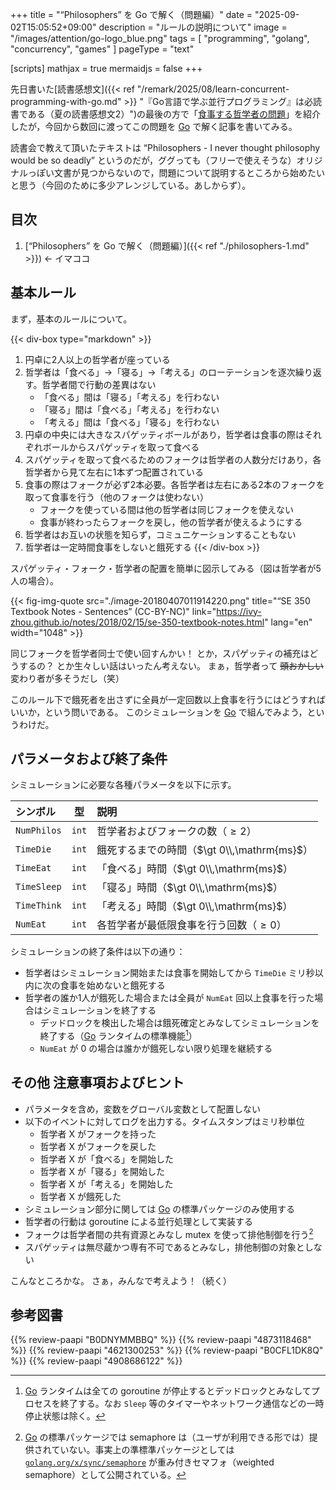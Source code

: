 +++
title = "“Philosophers” を Go で解く（問題編）"
date =  "2025-09-02T15:05:52+09:00"
description = "ルールの説明について"
image = "/images/attention/go-logo_blue.png"
tags = [ "programming", "golang", "concurrency", "games" ]
pageType = "text"

[scripts]
  mathjax = true
  mermaidjs = false
+++

先日書いた[読書感想文]({{< ref "/remark/2025/08/learn-concurrent-programming-with-go.md" >}} "『Go言語で学ぶ並行プログラミング』は必読書である（夏の読書感想文2）")の最後の方で「[食事する哲学者の問題](https://ja.wikipedia.org/wiki/%E9%A3%9F%E4%BA%8B%E3%81%99%E3%82%8B%E5%93%B2%E5%AD%A6%E8%80%85%E3%81%AE%E5%95%8F%E9%A1%8C "食事する哲学者の問題 - Wikipedia")」を紹介したが，今回から数回に渡ってこの問題を [Go] で解く記事を書いてみる。

読書会で教えて頂いたテキストは “Philosophers - I never thought philosophy would be so deadly” というのだが，ググっても（フリーで使えそうな）オリジナルっぽい文書が見つからないので，問題について説明するところから始めたいと思う（今回のために多少アレンジしている。あしからず）。

## 目次

1. [“Philosophers” を Go で解く（問題編）]({{< ref "./philosophers-1.md" >}}) ← イマココ

## 基本ルール

まず，基本のルールについて。

{{< div-box type="markdown" >}}
1. 円卓に2人以上の哲学者が座っている
2. 哲学者は「食べる」→「寝る」→「考える」のローテーションを逐次繰り返す。哲学者間で行動の差異はない
   - 「食べる」間は「寝る」「考える」を行わない
   - 「寝る」間は「食べる」「考える」を行わない
   - 「考える」間は「食べる」「寝る」を行わない
3. 円卓の中央には大きなスパゲッティボールがあり，哲学者は食事の際はそれぞれボールからスパゲッティを取って食べる
4. スパゲッティを取って食べるためのフォークは哲学者の人数分だけあり，各哲学者から見て左右に1本ずつ配置されている
5. 食事の際はフォークが必ず2本必要。各哲学者は左右にある2本のフォークを取って食事を行う（他のフォークは使わない）
   - フォークを使っている間は他の哲学者は同じフォークを使えない
   - 食事が終わったらフォークを戻し，他の哲学者が使えるようにする
6. 哲学者はお互いの状態を知らず，コミュニケーションすることもない
7. 哲学者は一定時間食事をしないと餓死する
{{< /div-box >}}

スパゲッティ・フォーク・哲学者の配置を簡単に図示してみる（図は哲学者が5人の場合）。

{{< fig-img-quote src="./image-20180407011914220.png" title="“SE 350 Textbook Notes - Sentences” (CC-BY-NC)" link="https://ivy-zhou.github.io/notes/2018/02/15/se-350-textbook-notes.html" lang="en" width="1048" >}}

同じフォークを哲学者同士で使い回すんかい！ とか，スパゲッティの補充はどうするの？ とか生々しい話はいったん考えない。
まぁ，哲学者って ~~頭おかしい~~ 変わり者が多そうだし（笑）

このルール下で餓死者を出さずに全員が一定回数以上食事を行うにはどうすればいいか，という問いである。
このシミュレーションを [Go] で組んでみよう，というわけだ。

## パラメータおよび終了条件

シミュレーションに必要な各種パラメータを以下に示す。

| シンボル | 型 | 説明 |
| :--- | :---: | :--- |
| `NumPhilos` | `int` | 哲学者およびフォークの数（$\ge 2$） |
| `TimeDie` | `int` | 餓死するまでの時間（$\gt 0\\,\mathrm{ms}$） |
| `TimeEat` | `int` | 「食べる」時間（$\gt 0\\,\mathrm{ms}$） |
| `TimeSleep` | `int` | 「寝る」時間（$\gt 0\\,\mathrm{ms}$） |
| `TimeThink` | `int` | 「考える」時間（$\gt 0\\,\mathrm{ms}$） |
| `NumEat` | `int` | 各哲学者が最低限食事を行う回数（$\ge 0$） |

シミュレーションの終了条件は以下の通り：

- 哲学者はシミュレーション開始または食事を開始してから `TimeDie` ミリ秒以内に次の食事を始めないと餓死する
- 哲学者の誰か1人が餓死した場合または全員が `NumEat` 回以上食事を行った場合はシミュレーションを終了する
  - デッドロックを検出した場合は餓死確定とみなしてシミュレーションを終了する（[Go] ランタイムの標準機能[^dl1]）
  - `NumEat` が 0 の場合は誰かが餓死しない限り処理を継続する

[^dl1]: [Go] ランタイムは全ての goroutine が停止するとデッドロックとみなしてプロセスを終了する。なお `Sleep` 等のタイマーやネットワーク通信などの一時停止状態は除く。

## その他 注意事項およびヒント

- パラメータを含め，変数をグローバル変数として配置しない
- 以下のイベントに対してログを出力する。タイムスタンプはミリ秒単位
  - 哲学者 X がフォークを持った
  - 哲学者 X がフォークを戻した
  - 哲学者 X が「食べる」を開始した
  - 哲学者 X が「寝る」を開始した
  - 哲学者 X が「考える」を開始した
  - 哲学者 X が餓死した
- シミュレーション部分に関しては [Go] の標準パッケージのみ使用する
- 哲学者の行動は goroutine による並行処理として実装する
- フォークは哲学者間の共有資源とみなし mutex を使って排他制御を行う[^sem1]
- スパゲッティは無尽蔵かつ専有不可であるとみなし，排他制御の対象としない

[^sem1]: [Go] の標準パッケージでは semaphore は（ユーザが利用できる形では）提供されていない。事実上の準標準パッケージとしては [`golang.org/x/sync/semaphore`] が重み付きセマフォ（weighted semaphore）として公開されている。

こんなところかな。
さぁ，みんなで考えよう！（続く）

[Go]: https://go.dev/
[`golang.org/x/sync/semaphore`]: https://pkg.go.dev/golang.org/x/sync/semaphore "semaphore package - golang.org/x/sync/semaphore - Go Packages"

## 参考図書

{{% review-paapi "B0DNYMMBBQ" %}} <!-- Go言語で学ぶ並行プログラミング -->
{{% review-paapi "4873118468" %}} <!-- Go言語による並行処理 -->
{{% review-paapi "4621300253" %}} <!-- プログラミング言語Go -->
{{% review-paapi "B0CFL1DK8Q" %}} <!-- Go言語 100Tips -->
{{% review-paapi "4908686122" %}} <!-- Goならわかるシステムプログラミング 第2版 -->
